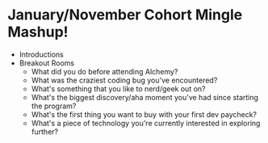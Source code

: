 # January/November Cohort Mingle Mashup!

- Introductions
- Breakout Rooms
  - What did you do before attending Alchemy?
  - What was the craziest coding bug you've encountered?
  - What's something that you like to nerd/geek out on?
  - What's the biggest discovery/aha moment you've had since starting the program?
  - What's the first thing you want to buy with your first dev paycheck?
  - What's a piece of technology you're currently interested in exploring further?

